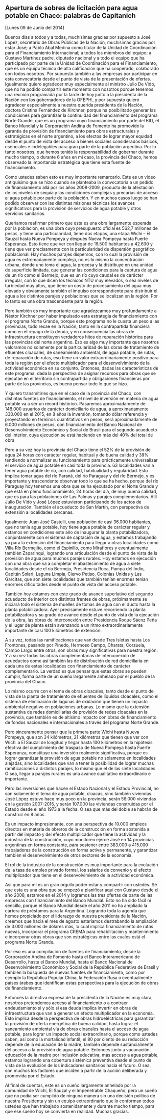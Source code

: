 Apertura de sobres de licitación para agua potable en Chaco: palabras de Capitanich
-----------------------------------------------------------------------------------

[Lunes 09 de Junio del 2014]

Buenos días a todos y a todas, muchísimas gracias por supuesto a José
López, secretario de Obras Públicas de la Nación, muchísimas gracias por
estar José; a Pablo Abal Medina como titular de la Unidad de
Coordinación para el Financiamiento Internacional; a todos los miembros
del equipo; a Gustavo Martínez padre, diputado nacional y a todo el
equipo que ha participado por parte de la Unidad de Coordinación para el
Financiamiento, que es un equipo técnico de alta calificación que ha
cooperado, colaborado con todos nosotros. Por supuesto también a las
empresas por participar en esta convocatoria desde el punto de vista de
la presentación de ofertas. Igualmente quiero agradecer muy
especialmente al ministro Julio De Vido, que no ha podido compartir este
momento con nosotros porque tenemos una reunión programada por la tarde
de hoy junto a la presidenta de la Nación con los gobernadores de la
OFEPHI, y por supuesto quiero agradecer especialmente a nuestra querida
presidenta de la Nación, doctora Cristina Fernández de Kirchner, porque
ha posibilitado generar las condiciones para garantizar la continuidad
del financiamiento del programa Norte Grande, que es un programa cuyo
financiamiento por parte del BID, el Banco Mundial y la Corporación
Andina de Fomento ha promovido la garantía de provisión de
financiamiento para obras estructurales y estratégicas en el norte
argentino, a los efectos de lograr mayor equidad desde el punto de vista
del acceso a bienes sociales considerados básicos, esenciales e
indelegables para gran parte de la población argentina. Por lo tanto
nosotros, que hemos tenido la responsabilidad de gobernar durante mucho
tiempo, o durante 6 años en mi caso, la provincia del Chaco, hemos
observado la importancia estratégica que tiene esta fuente de
financiamiento.

Como ustedes saben esto es muy importante remarcarlo. Este es un video
antiquísimo que se hizo cuando se planteaba la convocatoria a un pedido
de financiamiento allá por los años 2008-2009, producto de la afectación
de los niveles de sequía y las condiciones complejas y precarias de
acceso al agua potable por parte de la población. Y en muchos casos
luego se han podido observar con las distintas misiones técnicas los
avances significativos para la provisión de servicios de agua potable y
otros servicios sanitarios.

Queríamos reafirmar primero que esta es una obra largamente esperada por
la población, es una obra cuyo presupuesto oficial es 562,7 millones de
pesos, y tiene una particularidad, tiene dos etapas, una etapa Wichi –
El Sauzal hasta Nueva Pompeya y después Nueva Pompeya hasta Fuerte
Esperanza. Esto tiene que ver con llegar de 16.500 habitantes a 42.600 y
tiene que ver precisamente con la particularidad de dispersión
geográfico poblacional. Hay muchos parajes dispersos, con lo cual la
provisión de agua es extremadamente compleja, no es lo mismo la
concentración urbana, donde uno toma el agua, la procesa y la distribuye
en una unidad de superficie limitada, que generar las condiciones para
la captura de agua de un río como el Bermejo, que es un río cuyo caudal
es de carácter irregular, con lo que dicen los técnicos NTU muy
elevados, o sea niveles de turbiedad muy altos, que tiene un costo de
procesamiento del agua muy elevado y obviamente también el impulso
correspondiente para distribuir el agua a los distintos parajes y
poblaciones que se localizan en la región. Por lo tanto es una obra
trascendente para la región.

Pero también es muy importante que agradezcamos muy profundamente a
Néstor Kirchner por haber impulsado esta estrategia de financiamiento
con el programa Norte Grande, porque este programa no le cuesta un peso
a las provincias, todo recae en la Nación, tanto en la contrapartida
financiera como en el repago de la deuda, y en consecuencia las obras de
infraestructura constituyen verdaderos hitos de reparación histórica
para las provincias del norte argentino. Eso es algo muy importante que
nosotros valoramos no solamente por la particularidad de las obras de
tratamiento de efluentes cloacales, de saneamiento ambiental, de agua
potable, de rutas, de reparación de rutas, eso tiene un valor
extraordinariamente positivo para toda la región por el efecto
multiplicador para el desenvolvimiento de la actividad económica en su
conjunto. Entonces, dadas las características de este programa, dada la
perspectiva de asignar recursos para obras que se ejecutan en el
territorio sin contrapartida y obligaciones financieras por parte de las
provincias, es bueno pensar todo lo que se hizo.

Y quiero transmitirles que en el caso de la provincia del Chaco, con
distintas fuentes de financiamiento, el nivel de inversión en materia de
agua potable va a ser un record histórico. Pasaremos aproximadamente de
148.000 usuarios de carácter domiciliario de agua, a aproximadamente
330.000 en el 2015, en 8 años la inversión, tomando dólar referencia y
proyectando en términos cuantitativos en pesos, será aproximadamente de
6.000 millones de pesos, con financiamiento del Banco Nacional de
Desenvolvimiento Económico y Social de Brasil para el segundo acueducto
del interior, cuya ejecución se está haciendo en más del 40% del total
de obra.

Pero a su vez hoy la provincia del Chaco tiene el 52% de la provisión de
agua 24 horas con carácter regular, habitual y de buena calidad y 38%
tendiendo a normalizar su funcionamiento para prácticamente
universalizar el servicio de agua potable en casi toda la provincia. 63
localidades van a tener agua potable de río, con calidad, habitualidad y
regularidad. Esto implica tomar agua del río Paraná, del río Paraguay y
del río Bermejo, y es importante y trascendente observar todo lo que se
ha hecho, porque del río Paraguay hoy tenemos una obra que se ha
ejecutado por el Norte Grande y que está en pleno funcionamiento, 24
horas del día, de muy buena calidad, que es para las poblaciones de Las
Palmas y parajes complementarios. Allí Julio De Vido y José López
estuvieron participando de los actos de inauguración. También el
acueducto de San Martín, con perspectiva de extensión a localidades
cercanas.

Igualmente Juan José Castelli, una población de casi 36.000 habitantes,
que no tenía agua potable, hoy tiene agua potable de carácter regular y
estamos en condiciones este año de inaugurar la planta potabilizadora,
conjuntamente con el sistema de captación de agua, y estamos trabajando
ya para la extensión del financiamiento para llegar a otras localidades
como Villa Río Bermejito, como el Espinillo, como Miraflores y
eventualmente también Zaparinqui, logrando una articulación desde el
punto de vista de la provisión de agua para muchos parajes rurales. Hoy
estamos en ejecución con una obra que va a completar el abastecimiento
de agua a siete localidades desde el río Bermejo, Presidencia Roca,
Pampa del Indio, Capitán Solari, Laguna Limpia, Ciervo Petiso, Colonias
Unidas y Las Garcitas, que son siete localidades que también tenían
enormes tenían enormes dificultades desde el punto de vista del acceso
potable.

También hoy estamos con este grado de avance superlativo del segundo
acueducto de interior con distintos frentes de obras, próximamente se
iniciará todo el sistema de muelles de tomas de agua con el ducto hasta
la planta potabilizadora. Ayer precisamente estuve recorriendo la planta
potabilizadora y su grado de avance desde el punto de vista de la
ejecución de la obra, las obras de interconexión entre Presidencia Roque
Sáenz Peña y el lugar de planta están avanzando a un ritmo
extraordinariamente importante de casi 100 kilómetros de extensión.

A su vez, todas las ramificaciones que van desde Tres Isletas hasta Los
Frontones, pasando por Pinedo, Hermoso Campo, Charata, Corzuela, Campo
Largo entre otros, son obras muy significativas para nuestra región. Y a
su vez todas las obras complementarias de interconexión de acueductos
como así también las de distribución de red domiciliaria en cada una de
estas localidades con financiamiento de carácter complementario. La
verdad es que pensar que estas obras se pueden cumplir, forma parte de
un sueño largamente anhelado por el pueblo de la provincia del Chaco.

Lo mismo ocurre con el tema de obras cloacales, tanto desde el punto de
vista de la planta de tratamiento de efluentes de líquidos cloacales,
como el sistema de eliminación de lagunas de oxidación que tienen un
impacto ambiental negativo en poblaciones urbanas. Lo mismo que la
extensión sustantiva de redes domiciliarias de provisión de redes
cloacales en la provincia, que también es de altísimo impacto con obras
de financiamiento de fondos nacionales e internacionales a través del
programa Norte Grande.

Pero sinceramente pensar que la primera parte Wichi hasta Nueva Pompeya,
que son 34 kilómetros, 21 kilómetros que tienen que ver con Wichi a El
Sauzal de longitud y llegar hasta 100 kilómetros en la hipótesis
efectiva del cumplimiento del traspaso de Nueva Pompeya hasta Fuerte
Esperanza, constituye una inversión realmente significativa, porque es
lograr garantizar la provisión de agua potable no solamente en
localidades alejadas, sino localidades que van a tener la posibilidad de
lograr muchas ramificaciones a distintos parajes, lo mismo que el de las
siete localidades. O sea, llegar a parajes rurales es una avance
cualitativo extraordinario e importante.

Pero las inversiones que hacen el Estado Nacional y el Estado
Provincial, no son solamente el tema de agua potable, cloacas, sino
también viviendas. José López estuvo hace muy poco en la provincia,
serán 56.000 viviendas en la gestión 2007-2015, y serán 107.000 las
viviendas construidas por el Estado desde el año 1973 a la fecha. O sea
que más del doble se habrán de construir en 8 años.

Es un impacto impresionante, con una perspectiva de 10.000 empleos
directos en materia de obreros de la construcción en forma sostenida a
partir del impacto y del efecto multiplicador que tiene la actividad y
la industria de la construcción, cuyo monitoreo ejerce José en 14
provincias argentinas en forma constante, para sostener entre 383.000 a
415.000 trabajadores de la construcción en forma activa y permanente, y
garantizar también el desenvolvimiento de otros sectores de la economía.

El rol de la industria de la construcción es muy importante para la
evolución de la tasa de empleo privado formal, los salarios de convenio
y el efecto multiplicador que tiene en el desenvolvimiento de la
actividad económica.

Así que para mí es un gran orgullo poder estar y compartir con ustedes.
Sé que esta es una obra que se empezó a planificar aquí con Gustavo
desde el año 2008, estamos en el 2014 y logramos las tres ofertas de
parte de las empresas con financiamiento del Banco Mundial. Esto no ha
sido fácil ni sencillo, porque el Banco Mundial desde el año 2011 no ha
ampliado la cartera de préstamos para la Argentina. Logrando toda la
agenda que hemos propiciado por el liderazgo de nuestra presidenta de la
Nación, creemos que hacia el mes de agosto estaríamos destrabando la
ampliación de 3.000 millones de dólares más, lo cual implica
financiamiento de rutas nuevas, incorporar el programa CREMA para
rehabilitación y mantenimiento e incorporar otras obras que son
estratégicas entre las cuales está el programa Norte Grande.

Por eso es una compilación de fuentes de financiamiento, desde la
Corporación Andina de Fomento hasta el Banco Interamericano de
Desarrollo, hasta el Banco Mundial, hasta el Banco Nacional de
Desenvolvimiento Económico y Social de la República Federativa de Brasil
y también la búsqueda de nuevas fuentes de financiamiento, como por
ejemplo la República Popular China, la Federación Rusa o eventualmente
países árabes que identifican estas perspectivas para la ejecución de
obras de financiamiento.

Entonces la directiva expresa de la presidenta de la Nación es muy
clara, nosotros pretendemos acceso al financiamiento o a contraer
endeudamiento si y sólo si esa deuda implica invertir en obras de
infraestructura que van a generar un efecto multiplicador en la
economía. Esto implica desde la perspectiva de obras hidroeléctricas
para garantizar la provisión de oferta energética de buena calidad,
hasta lograr el saneamiento ambiental vía de obras cloacales hasta el
acceso de agua potable, para lograr un impacto social extraordinario,
porque como ustedes saben, así como la mortalidad infantil, el 80 por
ciento de su reducción depende de la educación de la madre, también
depende sustancialmente del acceso a la provisión de agua potable.
Entonces junto a vacunación, educación de la madre por inclusión
educativa, más acceso a agua potable, estamos logrando una cobertura
sistémica preventiva desde el punto de vista de la evolución de los
indicadores sanitarios hacia el futuro. O sea, son muchos los factores
que inciden a partir de la acción deliberada y promovida por el Estado.

Al final de cuentas, este es un sueño largamente anhelado por la
comunidad de Wichi, El Sauzal y el Impenetrable Chaqueño, pero un sueño
que no podía ser cumplido de ninguna manera sin una decisión política de
nuestra Presidenta y sin un equipo extraordinario que lo conforman todos
ustedes que han trabajado sostenidamente y durante mucho tiempo, para
que ese sueño hoy se convierta en realidad. Muchas gracias.
